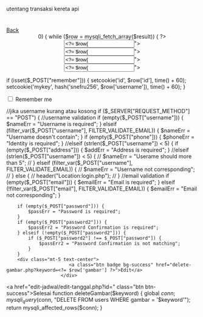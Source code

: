 utentang transaksi kereta api
<!DOCTYPE html>
<html lang="en">

<head>
   <meta charset="UTF-8">
   <meta http-equiv="X-UA-Compatible" content="IE=edge">
   <meta name="viewport" content="width=device-width, initial-scale=1.0">
   <link href="https://cdn.jsdelivr.net/npm/bootstrap@5.0.2/dist/css/bootstrap.min.css" rel="stylesheet" integrity="sha384-EVSTQN3/azprG1Anm3QDgpJLIm9Nao0Yz1ztcQTwFspd3yD65VohhpuuCOmLASjC" crossorigin="anonymous">
   <title>User | <?php echo ucfirst($username); ?></title>
</head>

<body>
   <h1><?php echo ucfirst($username); ?></h1>
   <a href="index.php">Back</a>
   <div class="container" align="center">
      <?php
      if ($result) {
         if (mysqli_num_rows($result) > 0) {
            while ($row = mysqli_fetch_array($result)) { ?>
               <div class="form-group">
                  <input type="text" value="<?= $row["username"] ?>">
               </div>
               <div class="form-group">
                  <input type="text" value="<?= $row["address"] ?>">
               </div>
               <div class="form-group">
                  <input type="text" value="<?= $row["email"] ?>">
               </div>
               <div class="form-group">
                  <input type="text" value="<?= $row["phone"] ?>">
               </div>
      <?php }
         }
      }
      ?>
   </div>
   <script src="https://cdn.jsdelivr.net/npm/bootstrap@5.0.2/dist/js/bootstrap.bundle.min.js" integrity="sha384-MrcW6ZMFYlzcLA8Nl+NtUVF0sA7MsXsP1UyJoMp4YLEuNSfAP+JcXn/tWtIaxVXM" crossorigin="anonymous"></script>
</body>

</html>

if (isset($_POST["remember"])) {
                    setcookie('id', $row['id'], time() + 60);
                    setcookie('mykey', hash('snefru256', $row['username']), time() + 60);
                }

<div class="content">
                <div class="checkbox">
                    <input type="checkbox" id="remember-me" name="remember">
                    <label for="remember-me">Remember me</label>
                </div>
            </div>

//jika username kurang atau kosong
    if ($_SERVER["REQUEST_METHOD"] == "POST") {
        //username validation
        if (empty($_POST["username"])) {
            $nameErr = "Username is required";
        } elseif (filter_var($_POST["username"], FILTER_VALIDATE_EMAIL)) {
            $nameErr = "Username doesn't contain";
        }
        if (empty($_POST["phone"])) {
            $phoneErr = "Identity is required";
        } //elseif (strlen($_POST["username"]) < 5) {
        if (empty($_POST["address"])) {
            $addErr = "Address is required";
        } //elseif (strlen($_POST["username"]) < 5) {
        //     $nameErr = "Userame should more than 5";
        // } elseif (filter_var($_POST["username"], FILTER_VALIDATE_EMAIL)) {
        //     $nameErr = "Username not corresponding";
        // } else {
        //     header("Location:login.php");
        // }
        //email validation
        if (empty($_POST["email"])) {
            $emailErr = "Email is required";
        } elseif (!filter_var($_POST["email"], FILTER_VALIDATE_EMAIL)) {
            $emailErr = "Email not corresponding";
        }

        if (empty($_POST["password"])) {
            $passErr = "Password is required";
        }
        if (empty($_POST["password2"])) {
            $passErr2 = "Password Confirmation is required";
        } elseif (!empty($_POST["password2"])) {
            if ($_POST["password2"] !== $_POST["password"]) {
                $passErr2 = "Password Confirmation is not matching";
            }
        }
        <div class="mt-5 text-center">
                           <a class="btn badge bg-success" href="delete-gambar.php?keyword=<?= $row['gambar'] ?>">Edit</a>
                        </div>
<a href="edit-jadwal/edit-tanggal.php?id=<?= $nt["id"] ?>" class="btn btn-success">Selesai</a>
function deleteGambar($keyword)
{
    global $conn;
    mysqli_query($conn, "DELETE FROM users WHERE gambar = '$keyword'");
    return mysqli_affected_rows($conn);
}